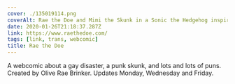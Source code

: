 ```yaml
---
cover: ./135019114.png
coverAlt: Rae the Doe and Mimi the Skunk in a Sonic the Hedgehog inspired logo
date: 2020-01-26T21:18:37.287Z
link: https://www.raethedoe.com/
tags: [link, trans, webcomic]
title: Rae the Doe
---
```


A webcomic about a gay disaster, a punk skunk, and lots and lots of puns. Created by Olive Rae Brinker. Updates Monday, Wednesday and Friday.
